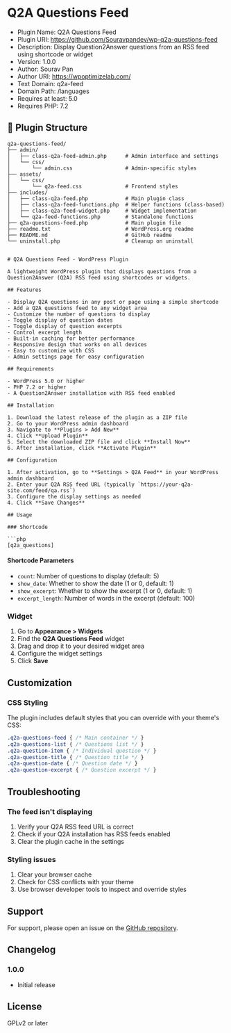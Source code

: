# Q2A Questions Feed

- Plugin Name: Q2A Questions Feed
- Plugin URI: https://github.com/Souravpandev/wp-q2a-questions-feed
- Description: Display Question2Answer questions from an RSS feed using shortcode or widget
- Version: 1.0.0
- Author: Sourav Pan
- Author URI: https://wpoptimizelab.com/
- Text Domain: q2a-feed
- Domain Path: /languages
- Requires at least: 5.0
- Requires PHP: 7.2

## 📂 Plugin Structure

```text
q2a-questions-feed/
├── admin/
│   ├── class-q2a-feed-admin.php      # Admin interface and settings
│   └── css/
│       └── admin.css                 # Admin-specific styles
├── assets/
│   └── css/
│       └── q2a-feed.css              # Frontend styles
├── includes/
│   ├── class-q2a-feed.php            # Main plugin class
│   ├── class-q2a-feed-functions.php  # Helper functions (class-based)
│   ├── class-q2a-feed-widget.php     # Widget implementation
│   └── q2a-feed-functions.php        # Standalone functions
├── q2a-questions-feed.php            # Main plugin file
├── readme.txt                        # WordPress.org readme
├── README.md                         # GitHub readme
└── uninstall.php                     # Cleanup on uninstall


# Q2A Questions Feed - WordPress Plugin

A lightweight WordPress plugin that displays questions from a Question2Answer (Q2A) RSS feed using shortcodes or widgets.

## Features

- Display Q2A questions in any post or page using a simple shortcode
- Add a Q2A questions feed to any widget area
- Customize the number of questions to display
- Toggle display of question dates
- Toggle display of question excerpts
- Control excerpt length
- Built-in caching for better performance
- Responsive design that works on all devices
- Easy to customize with CSS
- Admin settings page for easy configuration

## Requirements

- WordPress 5.0 or higher
- PHP 7.2 or higher
- A Question2Answer installation with RSS feed enabled

## Installation

1. Download the latest release of the plugin as a ZIP file
2. Go to your WordPress admin dashboard
3. Navigate to **Plugins > Add New**
4. Click **Upload Plugin**
5. Select the downloaded ZIP file and click **Install Now**
6. After installation, click **Activate Plugin**

## Configuration

1. After activation, go to **Settings > Q2A Feed** in your WordPress admin dashboard
2. Enter your Q2A RSS feed URL (typically `https://your-q2a-site.com/feed/qa.rss`)
3. Configure the display settings as needed
4. Click **Save Changes**

## Usage

### Shortcode

```php
[q2a_questions]
```

#### Shortcode Parameters

- `count`: Number of questions to display (default: 5)
- `show_date`: Whether to show the date (1 or 0, default: 1)
- `show_excerpt`: Whether to show the excerpt (1 or 0, default: 1)
- `excerpt_length`: Number of words in the excerpt (default: 100)

### Widget

1. Go to **Appearance > Widgets**
2. Find the **Q2A Questions Feed** widget
3. Drag and drop it to your desired widget area
4. Configure the widget settings
5. Click **Save**

## Customization

### CSS Styling

The plugin includes default styles that you can override with your theme's CSS:

```css
.q2a-questions-feed { /* Main container */ }
.q2a-questions-list { /* Questions list */ }
.q2a-question-item { /* Individual question */ }
.q2a-question-title { /* Question title */ }
.q2a-question-date { /* Question date */ }
.q2a-question-excerpt { /* Question excerpt */ }
```

## Troubleshooting

### The feed isn't displaying

1. Verify your Q2A RSS feed URL is correct
2. Check if your Q2A installation has RSS feeds enabled
3. Clear the plugin cache in the settings

### Styling issues

1. Clear your browser cache
2. Check for CSS conflicts with your theme
3. Use browser developer tools to inspect and override styles

## Support

For support, please open an issue on the [GitHub repository](https://github.com/yourusername/q2a-questions-feed/issues).

## Changelog

### 1.0.0
- Initial release

## License

GPLv2 or later
